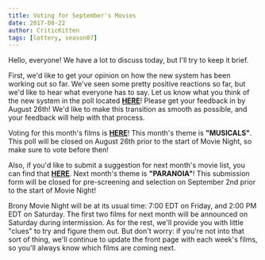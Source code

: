 ```yaml
---
title: Voting for September's Movies
date: 2017-08-22
author: CriticKitten
tags: [lottery, season07]
---
```


Hello, everyone!  We have a lot to discuss today, but I'll try to keep it brief.

First, we'd like to get your opinion on how the new system has been working out so far.  We've seen some pretty positive reactions so far, but we'd like to hear what everyone has to say.  Let us know what you think of the new system in the poll located **[HERE][survey]**!  Please get your feedback in by August 26th!  We'd like to make this transition as smooth as possible, and your feedback will help with that process.

Voting for this month's films is **[HERE][lotto]**!  This month's theme is **"MUSICALS"**.  This poll will be closed on August 26th prior to the start of Movie Night, so make sure to vote before then!

Also, if you'd like to submit a suggestion for next month's movie list, you can find that **[HERE][lotto2]**.   Next month's theme is **"PARANOIA"**!  This submission form will be closed for pre-screening and selection on September 2nd prior to the start of Movie Night!

Brony Movie Night will be at its usual time: 7:00 EDT on Friday, and 2:00 PM EDT on Saturday.  The first two films for next month will be announced on Saturday during intermission.  As for the rest, we'll provide you with little "clues" to try and figure them out.  But don't worry: if you're not into that sort of thing, we'll continue to update the front page with each week's films, so you'll always know which films are coming next.

[survey]: https://docs.google.com/forms/d/e/1FAIpQLScJwn6glf_FJyMSS7pDAf7qTvj6AuCOfTw64SLqkWQ3yDKaAw/viewform
[lotto]: https://docs.google.com/forms/d/e/1FAIpQLSdb67YRzTDnY9bDIbY1D44_6PtQ-kyFedGJ8SlVQMh20feYjg/viewform
[lotto2]: https://docs.google.com/forms/d/e/1FAIpQLSdlrI1f4QK2GNZcwcc5DuomsDMJ0fagp2M356JWd55EaF7JQw/viewform
